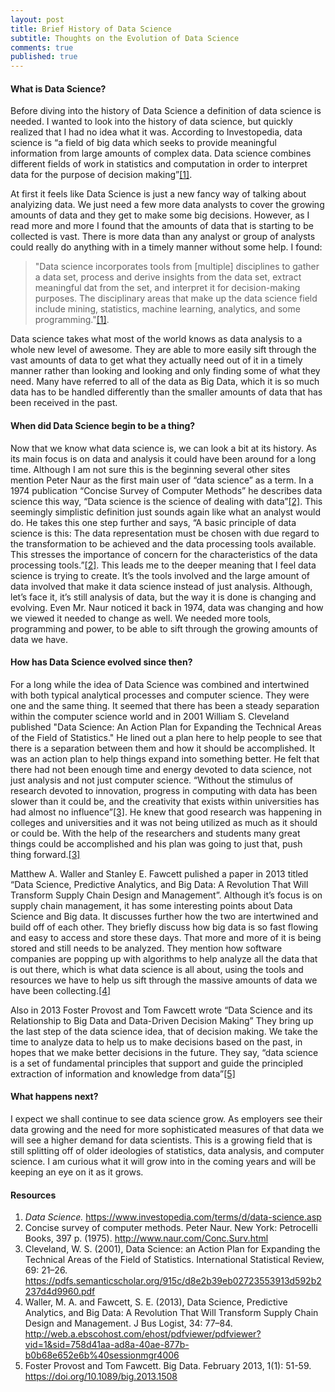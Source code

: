 ```yaml
---
layout: post
title: Brief History of Data Science
subtitle: Thoughts on the Evolution of Data Science
comments: true
published: true
---
```


#### What is Data Science?

Before diving into the history of Data Science a definition of data science is needed.  I wanted to look into the history of data science, but quickly realized that I had no idea what it was.  According to Investopedia, data science is “a field of big data which seeks to provide meaningful information from large amounts of complex data.  Data science combines different fields of work in statistics and computation in order to interpret data for the purpose of decision making”[[1]](#resources).

At first it feels like Data Science is just a new fancy way of talking about analyizing data.  We just need a few more data analysts to cover the growing amounts of data and they get to make some big decisions.  However, as I read more and more I found that the amounts of data that is starting to be collected is vast.  There is more data than any analyst or group of analysts could really do anything with in a timely manner without some help.  I found:

> "Data science incorporates tools from [multiple] disciplines to gather a data set, process and derive insights from the data set, extract meaningful dat from the set, and interpret it for decision-making purposes.  The disciplinary areas that make up the data science field include mining, statistics, machine learning, analytics, and some programming."[[1]](#resources).

Data science takes what most of the world knows as data analysis to a whole new level of awesome.  They are able to more easily sift through the vast amounts of data to get what they actually need out of it in a timely manner rather than looking and looking and only finding some of what they need.  Many have referred to all of the data as Big Data, which it is so much data has to be handled differently than the smaller amounts of data that has been received in the past.

#### When did Data Science begin to be a thing?

Now that we know what data science is, we can look a bit at its history.  As its main focus is on data and analysis it could have been around for a long time.  Although I am not sure this is the beginning several other sites mention Peter Naur as the first main user of “data science” as a term.  In a 1974 publication “Concise Survey of Computer Methods” he describes data science this way, “Data science is the science of dealing with data”[[2]](#resources). This seemingly simplistic definition just sounds again like what an analyst would do.  He takes this one step further and says, “A basic principle of data science is this: The data representation must be chosen with due regard to the transformation to be achieved and the data processing tools available. This stresses the importance of concern for the characteristics of the data processing tools.”[[2]](#resources).  This leads me to the deeper meaning that I feel data science is trying to create.  It’s the tools involved and the large amount of data involved that make it data science instead of just analysis.  Although, let’s face it, it’s still analysis of data, but the way it is done is changing and evolving.  Even Mr. Naur noticed it back in 1974, data was changing and how we viewed it needed to change as well. We needed more tools, programming and power, to be able to sift through the growing amounts of data we have.

#### How has Data Science evolved since then?

For a long while the idea of Data Science was combined and intertwined with both typical analytical processes and computer science.  They were one and the same thing.  It seemed that there has been a steady separation within the computer science world and in 2001 William S. Cleveland published "Data Science: An Action Plan for Expanding the Technical Areas of the Field of Statistics."  He lined out a plan here to help people to see that there is a separation between them and how it should be accomplished.  It was an action plan to help things expand into something better.  He felt that there had not been enough time and energy devoted to data science, not just analysis and not just computer science. “Without the stimulus of research devoted to innovation, progress in computing with data has been slower than it could be, and the creativity that exists within universities has had almost no influence”[[3]](#resources).  He knew that good research was happening in colleges and universities and it was not being utilized as much as it should or could be.  With the help of the researchers and students many great things could be accomplished and his plan was going to just that, push thing forward.[[3]](#resources)

Matthew A. Waller and Stanley E. Fawcett pulished a paper in 2013 titled “Data Science, Predictive Analytics, and Big Data: A Revolution That Will Transform Supply Chain Design and Management”.  Although it’s focus is on supply chain management, it has some interesting points about Data Science and Big data.  It discusses further how the two are intertwined and build off of each other.  They briefly discuss how big data is so fast flowing and easy to access and store these days.  That more and more of it is being stored and still needs to be analyzed.  They mention how software companies are popping up with algorithms to help analyze all the data that is out there, which is what data science is all about, using the tools and resources we have to help us sift through the massive amounts of data we have been collecting.[[4]](#resources)

Also in 2013 Foster Provost and Tom Fawcett wrote “Data Science and its Relationship to Big Data and Data-Driven Decision Making”  They bring up the last step of the data science idea, that of decision making.  We take the time to analyze data to help us to make decisions based on the past, in hopes that we make better decisions in the future.   They say, “data science is a set of fundamental principles that support and guide the principled extraction of information and knowledge from data”[[5]](#resources)

#### What happens next?

I expect we shall continue to see data science grow.  As employers see their data growing and the need for more sophisticated measures of that data we will see a higher demand for data scientists.  This is a growing field that is still splitting off of older ideologies of statistics, data analysis, and computer science.  I am curious what it will grow into in the coming years and will be keeping an eye on it as it grows.

#### Resources
1. _Data Science._ https://www.investopedia.com/terms/d/data-science.asp
2. Concise survey of computer methods. Peter Naur. New York: Petrocelli Books, 397 p. (1975).  http://www.naur.com/Conc.Surv.html
3. Cleveland, W. S. (2001), Data Science: an Action Plan for Expanding the Technical Areas of the Field of Statistics. International Statistical Review, 69: 21–26. https://pdfs.semanticscholar.org/915c/d8e2b39eb02723553913d592b2237d4d9960.pdf
4. Waller, M. A. and Fawcett, S. E. (2013), Data Science, Predictive Analytics, and Big Data: A Revolution That Will Transform Supply Chain Design and Management. J Bus Logist, 34: 77–84. http://web.a.ebscohost.com/ehost/pdfviewer/pdfviewer?vid=1&sid=758d41aa-ad8a-40ae-877b-b0b68e652e6b%40sessionmgr4006
5. Foster Provost and Tom Fawcett. Big Data. February 2013, 1(1): 51-59. https://doi.org/10.1089/big.2013.1508



